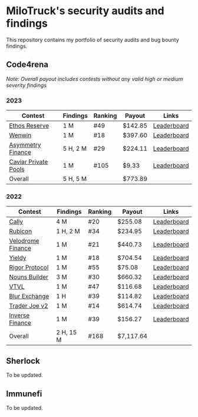 # MiloTruck's security audits and findings

This repository contains my portfolio of security audits and bug bounty findings.

## Code4rena

_Note: Overall payout includes contests without any valid high or medium severity findings_

### 2023
| Contest | Findings | Ranking | Payout | Links |
| - | - | - | - | - |
| [Ethos Reserve](/code4rena/2023-02-ethos.md) | 1 M | #49 | $142.85 | [Leaderboard](https://code4rena.com/contests/2023-02-ethos-reserve-contest) |
| [Wenwin](/code4rena/2023-03-wenwin.md) | 1 M | #18 | $397.60 | [Leaderboard](https://code4rena.com/contests/2023-03-wenwin-contest) |
| [Asymmetry Finance](/code4rena/2023-03-asymmetry.md) | 5 H, 2 M | #29 | $224.11 | [Leaderboard](https://code4rena.com/contests/2023-03-asymmetry-contest) |
| [Caviar Private Pools](/code4rena/2023-04-caviar.md) | 1 M | #105 | $9.33 | [Leaderboard](https://code4rena.com/contests/2023-04-caviar-private-pools) |
| Overall | 5 H, 5 M |  | $773.89 |  |

### 2022
| Contest | Findings | Ranking | Payout | Links |
| - | - | - | - | - |
| [Cally](/code4rena/2022-05-cally.md) | 4 M | #20 | $255.08 | [Leaderboard](https://code4rena.com/contests/2022-05-cally-contest) |
| [Rubicon](/code4rena/2022-05-rubicon.md) | 1 H, 2 M | #34 | $234.95 | [Leaderboard](https://code4rena.com/contests/2022-05-rubicon-contest) |
| [Velodrome Finance](/code4rena/2022-05-velodrome.md) | 1 M | #21 | $440.73 | [Leaderboard](https://code4rena.com/contests/2022-05-velodrome-finance-contest) |
| [Yieldy](/code4rena/2022-06-yieldy.md) | 1 M | #18 | $704.54 | [Leaderboard](https://code4rena.com/contests/2022-06-yieldy-contest) |
| [Rigor Protocol](/code4rena/2022-08-rigor.md) | 1 M | #55 | $75.08 | [Leaderboard](https://code4rena.com/contests/2022-08-rigor-protocol-contest) |
| [Nouns Builder](/code4rena/2022-09-nouns-builder.md) | 3 M | #30 | $660.32 | [Leaderboard](https://code4rena.com/contests/2022-09-nouns-builder-contest) |
| [VTVL](/code4rena/2022-09-vtvl.md) | 1 M | #47 | $116.68 | [Leaderboard](https://code4rena.com/contests/2022-09-vtvl-contest) |
| [Blur Exchange](/code4rena/2022-10-blur.md) | 1 H | #39 | $114.82 | [Leaderboard](https://code4rena.com/contests/2022-10-blur-exchange-contest)
| [Trader Joe v2](/code4rena/2022-10-traderjoe.md) | 1 M | #14 | $614.74 | [Leaderboard](https://code4rena.com/contests/2022-10-trader-joe-v2-contest) |
| [Inverse Finance](/code4rena/2022-10-inverse.md) | 1 M | #39 | $156.27 | [Leaderboard](https://code4rena.com/contests/2022-10-inverse-finance-contest) |
| Overall | 2 H, 15 M | #168 | $7,117.64 |  |

## Sherlock

To be updated.

## Immunefi

To be updated.
